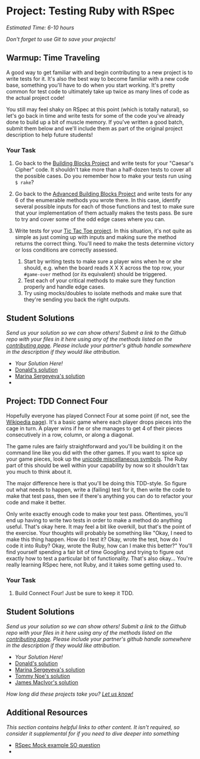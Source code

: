 # Project: Testing Ruby with RSpec
*Estimated Time: 6-10 hours*

*Don't forget to use Git to save your projects!*

## Warmup: Time Traveling

A good way to get familiar with and begin contributing to a new project is to write tests for it.  It's also the best way to become familiar with a new code base, something you'll have to do when you start working.  It's pretty common for test code to ultimately take up twice as many lines of code as the actual project code!

You still may feel shaky on RSpec at this point (which is totally natural), so let's go back in time and write tests for some of the code you've already done to build up a bit of muscle memory.  If you've written a good batch, submit them below and we'll include them as part of the original project description to help future students!

### Your Task

1. Go back to the [Building Blocks Project](/ruby-programming/building-blocks) and write tests for your "Caesar's Cipher" code.  It shouldn't take more than a half-dozen tests to cover all the possible cases.  Do you remember how to make your tests run using `$ rake`?
1. Go back to the [Advanced Building Blocks Project](/ruby-programming/advanced-building-blocks) and write tests for any 6 of the enumerable methods you wrote there.  In this case, identify several possible inputs for each of those functions and test to make sure that your implementation of them actually makes the tests pass.  Be sure to try and cover some of the odd edge cases where you can.
2. Write tests for your [Tic Tac Toe project](/ruby-programming/oop).  In this situation, it's not quite as simple as just coming up with inputs and making sure the method returns the correct thing.  You'll need to make the tests determine victory or loss conditions are correctly assessed.
    
    1. Start by writing tests to make sure a player wins when he or she should, e.g. when the board reads X X X across the top row, your `#game-over` method (or its equivalent) should be triggered.
    2. Test each of your critical methods to make sure they function properly and handle edge cases.  
    3. Try using mocks/doubles to isolate methods and make sure that they're sending you back the right outputs.


## Student Solutions

*Send us your solution so we can show others! Submit a link to the Github repo with your files in it here using any of the methods listed on the [contributing page](http://github.com/TheOdinProject/curriculum/blob/master/contributing.md).  Please include your partner's github handle somewhere in the description if they would like attribution.*

* *Your Solution Here!*
* [Donald's solution](https://github.com/donaldali/odin-ruby/tree/master/project_rspec_testing)
* [Marina Sergeyeva's solution](https://github.com/imousterian/OdinProject/tree/master/Project2_8_Ruby_Rspec)
* 


## Project: TDD Connect Four

Hopefully everyone has played Connect Four at some point (if not, see the [Wikipedia page](http://en.wikipedia.org/wiki/Connect_Four)).  It's a basic game where each player drops pieces into the cage in turn.  A player wins if he or she manages to get 4 of their pieces consecutively in a row, column, or along a diagonal.  

The game rules are fairly straightforward and you'll be building it on the command line like you did with the other games.  If you want to spice up your game pieces, look up the [unicode miscellaneous symbols](http://en.wikipedia.org/wiki/List_of_Unicode_characters#Miscellaneous_Symbols).  The Ruby part of this should be well within your capability by now so it shouldn't tax you much to think about it.

The major difference here is that you'll be doing this TDD-style.  So figure out what needs to happen, write a (failing) test for it, then write the code to make that test pass, then see if there's anything you can do to refactor your code and make it better.  

Only write exactly enough code to make your test pass.  Oftentimes, you'll end up having to write two tests in order to make a method do anything useful.  That's okay here.  It may feel a bit like overkill, but that's the point of the exercise.  Your thoughts will probably be something like "Okay, I need to make this thing happen.  How do I test it?  Okay, wrote the test, how do I code it into Ruby?  Okay, wrote the Ruby, how can I make this better?"  You'll find yourself spending a fair bit of time Googling and trying to figure out exactly how to test a particular bit of functionality.  That's also okay... You're really learning RSpec here, not Ruby, and it takes some getting used to.

### Your Task

1. Build Connect Four!  Just be sure to keep it TDD.

## Student Solutions

*Send us your solution so we can show others! Submit a link to the Github repo with your files in it here using any of the methods listed on the [contributing page](http://github.com/TheOdinProject/curriculum/blob/master/contributing.md).  Please include your partner's github handle somewhere in the description if they would like attribution.*

* *Your Solution Here!*
* [Donald's solution](https://github.com/donaldali/odin-ruby/tree/master/project_rspec_testing/connect_four_tdd)
* [Marina Sergeyeva's solution](https://github.com/imousterian/OdinProject/tree/master/Project2_8_Ruby_Rspec/connect_four)
* [Tommy Noe's solution](https://github.com/thomasjnoe/connect_four)
* [James MacIvor's solution](https://github.com/RobotOptimist/connect_four)


*How long did these projects take you?  [Let us know!](mailto:curriculum@theodinproject.com)*


## Additional Resources

*This section contains helpful links to other content. It isn't required, so consider it supplemental for if you need to dive deeper into something*

* [RSpec Mock example SO question](http://stackoverflow.com/questions/3622604/rspec-mock-object-example)
* 

